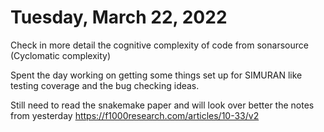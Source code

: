 # Tuesday, March 22, 2022

Check in more detail the cognitive complexity of code from sonarsource (Cyclomatic complexity)

Spent the day working on getting some things set up for SIMURAN like testing coverage and the bug checking ideas.

Still need to read the snakemake paper and will look over better the notes from yesterday https://f1000research.com/articles/10-33/v2